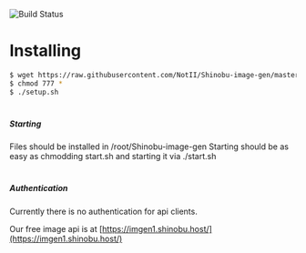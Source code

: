 ![Build Status](https://travis-ci.org/joemccann/dillinger.svg?branch=master)
# Installing 
```sh
$ wget https://raw.githubusercontent.com/NotII/Shinobu-image-gen/master/setup.sh
$ chmod 777 * 
$ ./setup.sh
```
#
 ##### Starting 
 Files should be installed in /root/Shinobu-image-gen
 Starting should be as easy as chmodding start.sh and starting it via ./start.sh 
#
 ##### Authentication 

Currently there is no authentication for api clients.

Our free image api is at [https://imgen1.shinobu.host/](https://imgen1.shinobu.host/)
